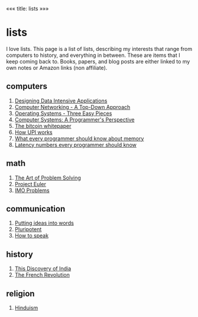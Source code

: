 «««
title: lists
»»»

# lists

I love lists. This page is a list of lists, describing my interests that range from computers to history, and everything in between. These are items that I keep coming back to. Books, papers, and blog posts are either linked to my own notes or Amazon links (non affiliate).

## computers

1. [Designing Data Intensive Applications](/notes/DDIA)
2. [Computer Networking - A Top-Down Approach](https://www.amazon.com/Computer-Networking-Top-Down-Approach-7th/dp/0133594149/ref=sr_1_2?crid=336CFJSUYAA1B&keywords=computer+networking+a+top-down+approach&qid=1707666827&s=books&sprefix=computer+networkin%2Cstripbooks-intl-ship%2C321&sr=1-2)
3. [Operating Systems - Three Easy Pieces](https://pages.cs.wisc.edu/~remzi/OSTEP/)
4. [Computer Systems: A Programmer's Perspective](https://csapp.cs.cmu.edu/)
5. [The bitcoin whitepaper](https://bitcoin.org/en/bitcoin-paper)
6. [How UPI works](https://blog.setu.co/articles/upi-101-the-basics)
7. [What every programmer should know about memory](https://lwn.net/Articles/250967/)
8. [Latency numbers every programmer should know](https://gist.github.com/jboner/2841832)

## math

1. [The Art of Problem Solving](https://artofproblemsolving.com/)
2. [Project Euler](https://projecteuler.net/)
3. [IMO Problems](https://www.imo-official.org/problems.aspx)

## communication

1. [Putting ideas into words](https://paulgraham.com/words.html)
2. [Pluripotent](https://www.theplurisociety.com/)
3. [How to speak](https://www.youtube.com/watch?v=Unzc731iCUY&ab_channel=MITOpenCourseWare)

## history

1. [This Discovery of India](/notes/the-discovery-of-india)
2. [The French Revolution](/notes/the-french-revolution)

## religion

1. [Hinduism](/notes/hinduism)

